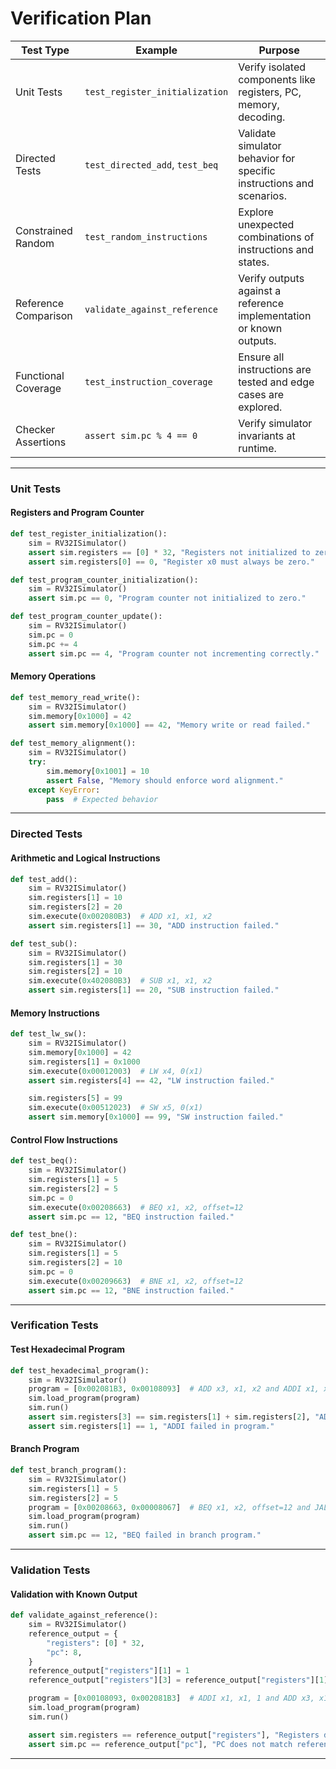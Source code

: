 # Verification Plan

| **Test Type**        | **Example**                                         | **Purpose**                                                             |
|-----------------------|-----------------------------------------------------|--------------------------------------------------------------------------|
| Unit Tests            | `test_register_initialization`                     | Verify isolated components like registers, PC, memory, decoding.         |
| Directed Tests        | `test_directed_add`, `test_beq`                    | Validate simulator behavior for specific instructions and scenarios.      |
| Constrained Random    | `test_random_instructions`                         | Explore unexpected combinations of instructions and states.               |
| Reference Comparison  | `validate_against_reference`                       | Verify outputs against a reference implementation or known outputs.       |
| Functional Coverage   | `test_instruction_coverage`                        | Ensure all instructions are tested and edge cases are explored.           |
| Checker Assertions    | `assert sim.pc % 4 == 0`                           | Verify simulator invariants at runtime.                                   |

---
### Unit Tests
#### Registers and Program Counter
```python
def test_register_initialization():
    sim = RV32ISimulator()
    assert sim.registers == [0] * 32, "Registers not initialized to zero."
    assert sim.registers[0] == 0, "Register x0 must always be zero."

def test_program_counter_initialization():
    sim = RV32ISimulator()
    assert sim.pc == 0, "Program counter not initialized to zero."

def test_program_counter_update():
    sim = RV32ISimulator()
    sim.pc = 0
    sim.pc += 4
    assert sim.pc == 4, "Program counter not incrementing correctly."


```

#### **Memory Operations**

```python
def test_memory_read_write():
    sim = RV32ISimulator()
    sim.memory[0x1000] = 42
    assert sim.memory[0x1000] == 42, "Memory write or read failed."

def test_memory_alignment():
    sim = RV32ISimulator()
    try:
        sim.memory[0x1001] = 10
        assert False, "Memory should enforce word alignment."
    except KeyError:
        pass  # Expected behavior
```
---
### **Directed Tests**

#### **Arithmetic and Logical Instructions**
```python
def test_add():
    sim = RV32ISimulator()
    sim.registers[1] = 10
    sim.registers[2] = 20
    sim.execute(0x002080B3)  # ADD x1, x1, x2
    assert sim.registers[1] == 30, "ADD instruction failed."

def test_sub():
    sim = RV32ISimulator()
    sim.registers[1] = 30
    sim.registers[2] = 10
    sim.execute(0x402080B3)  # SUB x1, x1, x2
    assert sim.registers[1] == 20, "SUB instruction failed."
```



#### **Memory Instructions**

```python
def test_lw_sw():
    sim = RV32ISimulator()
    sim.memory[0x1000] = 42
    sim.registers[1] = 0x1000
    sim.execute(0x00012003)  # LW x4, 0(x1)
    assert sim.registers[4] == 42, "LW instruction failed."

    sim.registers[5] = 99
    sim.execute(0x00512023)  # SW x5, 0(x1)
    assert sim.memory[0x1000] == 99, "SW instruction failed."
```

#### **Control Flow Instructions**
```python
def test_beq():
    sim = RV32ISimulator()
    sim.registers[1] = 5
    sim.registers[2] = 5
    sim.pc = 0
    sim.execute(0x00208663)  # BEQ x1, x2, offset=12
    assert sim.pc == 12, "BEQ instruction failed."

def test_bne():
    sim = RV32ISimulator()
    sim.registers[1] = 5
    sim.registers[2] = 10
    sim.pc = 0
    sim.execute(0x00209663)  # BNE x1, x2, offset=12
    assert sim.pc == 12, "BNE instruction failed."

```
---
### **Verification Tests**

#### **Test Hexadecimal Program**
```python
def test_hexadecimal_program():
    sim = RV32ISimulator()
    program = [0x002081B3, 0x00108093]  # ADD x3, x1, x2 and ADDI x1, x1, 1
    sim.load_program(program)
    sim.run()
    assert sim.registers[3] == sim.registers[1] + sim.registers[2], "ADD failed in program."
    assert sim.registers[1] == 1, "ADDI failed in program."

```
#### **Branch Program**
```python
def test_branch_program():
    sim = RV32ISimulator()
    sim.registers[1] = 5
    sim.registers[2] = 5
    program = [0x00208663, 0x00008067]  # BEQ x1, x2, offset=12 and JALR x0, x0, 0
    sim.load_program(program)
    sim.run()
    assert sim.pc == 12, "BEQ failed in branch program."
```

---


### **Validation Tests**

#### **Validation with Known Output**
```python
def validate_against_reference():
    sim = RV32ISimulator()
    reference_output = {
        "registers": [0] * 32,
        "pc": 8,
    }
    reference_output["registers"][1] = 1
    reference_output["registers"][3] = reference_output["registers"][1] + reference_output["registers"][2]

    program = [0x00108093, 0x002081B3]  # ADDI x1, x1, 1 and ADD x3, x1, x2
    sim.load_program(program)
    sim.run()

    assert sim.registers == reference_output["registers"], "Registers do not match reference output."
    assert sim.pc == reference_output["pc"], "PC does not match reference output."

```
---
